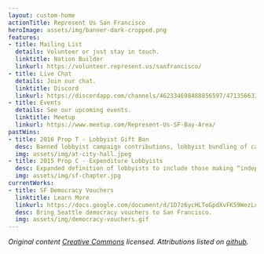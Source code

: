 ```yaml
---
layout: custom-home
actionTitle: Represent Us San Francisco
heroImage: assets/img/banner-dark-cropped.png
features:
- title: Mailing List
  details: Volunteer or just stay in touch.
  linktitle: Nation Builder
  linkurl: https://volunteer.represent.us/sanfrancisco/
- title: Live Chat
  details: Join our chat.
  linktitle: Discord
  linkurl: https://discordapp.com/channels/462334698488856597/471356633193381901
- title: Events
  details: See our upcoming events. 
  linktitle: Meetup
  linkurl: https://www.meetup.com/Represent-Us-SF-Bay-Area/
pastWins:
- title: 2016 Prop T - Lobbyist Gift Ban
  desc: Banned lobbyist campaign contributions, lobbyist bundling of campaign contributions, and lobbyists paying for travel of elected officials.
  img: assets/img/at-city-hall.jpeg
- title: 2015 Prop C - Expenditure Lobbyists
  desc: Expanded definition of lobbyists to include those making “independent expenditures” or “IEs” aka all the “independent” groups working to get a candidate elected, but “not coordinating” directly with the candidate (therefore defined as independent), by spending lots of money on things like slate mailers, ads, etc
  img: assets/img/sf-chapter.jpg
currentWorks:
- title: SF Democracy Vouchers
  linktitle: Learn More
  linkurl: https://docs.google.com/document/d/1D7z6ycHLToGpdXvFK59WezLqmnrTUDmYeUUxlKbshPE/edit?usp=sharing
  desc: Bring Seattle democracy vouchers to San Francisco.
  img: assets/img/democracy-vouchers.gif
---
```



_Original content [Creative Commons](https://creativecommons.org/licenses/by/3.0/deed.en) licensed. Attributions listed on [github](https://github.com/sfrepresentus/website)._

